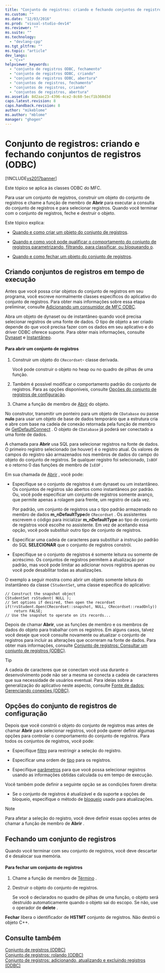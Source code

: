 ```yaml
---
title: "Conjunto de registros: criando e fechando conjuntos de registros (ODBC) | Microsoft Docs"
ms.custom: ""
ms.date: "12/03/2016"
ms.prod: "visual-studio-dev14"
ms.reviewer: ""
ms.suite: ""
ms.technology: 
  - "devlang-cpp"
ms.tgt_pltfrm: ""
ms.topic: "article"
dev_langs: 
  - "C++"
helpviewer_keywords: 
  - "conjunto de registros ODBC, fechamento"
  - "conjunto de registros ODBC, criando"
  - "conjunto de registros ODBC, abertura"
  - "conjuntos de registros, fechamento"
  - "conjuntos de registros, criando"
  - "conjuntos de registros, abertura"
ms.assetid: 8d2aac23-4396-4ce2-8c60-5ecf1b360d3d
caps.latest.revision: 8
caps.handback.revision: 8
author: "mikeblome"
ms.author: "mblome"
manager: "ghogen"
---
```

# Conjunto de registros: criando e fechando conjuntos de registros (ODBC)
[!INCLUDE[vs2017banner](../../assembler/inline/includes/vs2017banner.md)]

Este tópico se aplica às classes ODBC do MFC.  
  
 Para usar um conjunto de registros, construir um objeto do conjunto de registros e chame a função de membro de **Abrir** para executar a consulta do conjunto de registros e para selecionar registros.  Quando você terminar com o conjunto de registros, feche e destruir o objeto.  
  
 Este tópico explica:  
  
-   [Quando e como criar um objeto do conjunto de registros](#_core_creating_recordsets_at_run_time).  
  
-   [Quando e como você pode qualificar o comportamento do conjunto de registros parametrizando, filtrando, para classificar, ou bloqueando o](#_core_setting_recordset_options).  
  
-   [Quando e como fechar um objeto do conjunto de registros](#_core_closing_a_recordset).  
  
##  <a name="_core_creating_recordsets_at_run_time"></a> Criando conjuntos de registros em tempo de execução  
 Antes que você possa criar objetos do conjunto de registros em seu programa, você escreve normalmente classes específicos do aplicativo do conjunto de registros.  Para obter mais informações sobre essa etapa preliminar, consulte [Adicionando um consumidor de MFC ODBC](../../mfc/reference/adding-an-mfc-odbc-consumer.md).  
  
 Abra um objeto de dynaset ou de instantâneo quando você precisa selecionar registros de uma fonte de dados.  O tipo de objeto a ser criado depende do que você precisa fazer com os dados em seu aplicativo e do driver ODBC oferece suporte.  Para obter mais informações, consulte [Dynaset](../../data/odbc/dynaset.md) e [Instantâneo](../Topic/Snapshot.md).  
  
#### Para abrir um conjunto de registros  
  
1.  Construir um objeto do `CRecordset`\- classe derivada.  
  
     Você pode construir o objeto no heap ou no quadro de pilhas de uma função.  
  
2.  Também é possível modificar o comportamento padrão do conjunto de registros.  Para as opções disponíveis, consulte [Opções do conjunto de registros de configuração](#_core_setting_recordset_options).  
  
3.  Chame a função de membro de [Abrir](../Topic/CRecordset::Open.md) do objeto.  
  
 No construtor, transmitir um ponteiro para um objeto de `CDatabase` ou passe **nulo** para usar um objeto de base de dados temporário que a estrutura cria e abre com base na cadeia de conexão retornada pela função de membro de [GetDefaultConnect](../Topic/CRecordset::GetDefaultConnect.md) .  O objeto de `CDatabase` já poderá ser conectado a uma fonte de dados.  
  
 A chamada para **Abrir** usa SQL para selecionar registros na fonte de dados.  O primeiro registro selecionado \(se houver\) é o registro atual.  Os valores de campos do registro são armazenados nos membros de dados do campo do objeto do conjunto de registros.  Se qualquer registro foi selecionado, `IsBOF` e o retorno 0 das funções de membro de `IsEOF` .  
  
 Em sua chamada de [Abrir](../Topic/CRecordset::Open.md) , você pode:  
  
-   Especifique se o conjunto de registros é um dynaset ou um instantâneo.  Os conjuntos de registros são abertos como instantâneos por padrão.  Ou, você pode especificar um conjunto de registros somente avanço, que permite apenas a rolagem para frente, um registro de cada vez.  
  
     Por padrão, um conjunto de registros usa o tipo padrão armazenado no membro de dados **m\_nDefaultType**de `CRecordset` .  Os assistentes escrevem o código para inicializar **m\_nDefaultType** ao tipo de conjunto de registros você escolhe no assistente.  Em vez de aceitando essa opção, você pode substituir outro tipo de conjunto de registros.  
  
-   Especificar uma cadeia de caracteres para substituir a instrução padrão do SQL **SELECIONAR** que o conjunto de registros constrói.  
  
-   Especifique se o conjunto de registros é somente leitura ou somente de acréscimo.  Os conjuntos de registros permitem a atualização por padrão, mas você pode limitar ao adicionar novos registros apenas ou você pode desabilitar todas as atualizações.  
  
 O exemplo a seguir mostra como abrir um objeto somente leitura do instantâneo da classe `CStudentSet`, uma classe específica do aplicativo:  
  
```  
// Construct the snapshot object  
CStudentSet rsStudent( NULL );  
// Set options if desired, then open the recordset  
if(!rsStudent.Open(CRecordset::snapshot, NULL, CRecordset::readOnly))  
    return FALSE;  
// Use the snapshot to operate on its records...  
```  
  
 Depois de chamar **Abrir**, use as funções de membro e os membros de dados do objeto para trabalhar com os registros.  Em alguns casos, talvez você deseje que você consulte novamente ou atualizar o conjunto de registros para incluir as alterações que ocorreram na fonte de dados.  Para obter mais informações, consulte [Conjunto de registros: Consultar um conjunto de registros \(ODBC\)](../../data/odbc/recordset-requerying-a-recordset-odbc.md).  
  
> [!TIP]
>  A cadeia de caracteres que se conectam você usa durante o desenvolvimento pode não ser a mesma se conecta a cadeia de caracteres que sua necessidade de usuários eventual.  Para ideias sobre a generalização do aplicativo neste aspecto, consulte [Fonte de dados: Gerenciando conexões \(ODBC\)](../../data/odbc/data-source-managing-connections-odbc.md).  
  
##  <a name="_core_setting_recordset_options"></a> Opções do conjunto de registros de configuração  
 Depois que você constrói o objeto do conjunto de registros mas antes de chamar **Abrir** para selecionar registros, você pode querer definir algumas opções para controlar o comportamento do conjunto de registros.  Para todos os conjuntos de registros, você pode:  
  
-   Especifique [filtro](../../data/odbc/recordset-filtering-records-odbc.md) para restringir a seleção do registro.  
  
-   Especificar uma ordem de [tipo](../../data/odbc/recordset-sorting-records-odbc.md) para os registros.  
  
-   Especifique [parâmetros](../../data/odbc/recordset-parameterizing-a-recordset-odbc.md) para que você possa selecionar registros usando as informações obtidas calculada ou em tempo de execução.  
  
 Você também pode definir a seguinte opção se as condições forem direita:  
  
-   Se o conjunto de registros é atualizável e da suporte a opções de bloqueio, especifique o método de [bloqueio](../../data/odbc/recordset-locking-records-odbc.md) usado para atualizações.  
  
> [!NOTE]
>  Para afetar a seleção do registro, você deve definir essas opções antes de chamar a função de membro de **Abrir** .  
  
##  <a name="_core_closing_a_recordset"></a> Fechando um conjunto de registros  
 Quando você terminar com seu conjunto de registros, você deve descartar d e desalocar sua memória.  
  
#### Para fechar um conjunto de registros  
  
1.  Chame a função de membro de [Término](../Topic/CRecordset::Close.md) .  
  
2.  Destruir o objeto do conjunto de registros.  
  
     Se você o declarados no quadro de pilhas de uma função, o objeto será destruído automaticamente quando o objeto sai do escopo.  Se não, use o operador de **delete** .  
  
 **Fechar** libera o identificador de **HSTMT** conjunto de registros.  Não destrói o objeto C\+\+.  
  
## Consulte também  
 [Conjunto de registros \(ODBC\)](../../data/odbc/recordset-odbc.md)   
 [Conjunto de registros: rolando \(ODBC\)](../Topic/Recordset:%20Scrolling%20\(ODBC\).md)   
 [Conjunto de registros: adicionando, atualizando e excluindo registros \(ODBC\)](../../data/odbc/recordset-adding-updating-and-deleting-records-odbc.md)